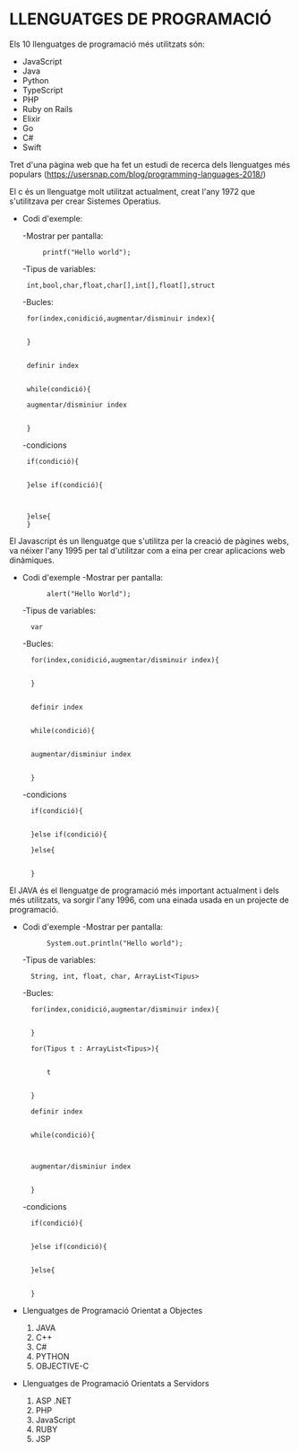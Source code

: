 # LLENGUATGES DE PROGRAMACIÓ

Els 10 llenguatges de programació més utilitzats són:

+ JavaScript
+ Java
+ Python
+ TypeScript
+ PHP
+ Ruby on Rails
+ Elixir
+ Go
+ C#
+ Swift

Tret d'una pàgina web que ha fet un estudi de recerca dels llenguatges més populars (https://usersnap.com/blog/programming-languages-2018/)

 El c és un llenguatge molt utilitzat actualment, creat l'any 1972 que s'utilitzava per crear Sistemes Operatius.
 - Codi d'exemple:

	-Mostrar per pantalla:
	
	
        	printf("Hello world");
		
		
	-Tipus de variables:
	
	
		int,bool,char,float,char[],int[],float[],struct
		
		
	-Bucles:
	
	
		for(index,conidició,augmentar/disminuir index){
		
		
		}
		
		
		definir index
		
		
		while(condició){
		
		augmentar/disminiur index
		
		
		}
	-condicions
	
	
		if(condició){
		
		
		}else if(condició){
		
		
		
		}else{
		}
	
		
  El Javascript és un llenguatge que s'utilitza per la creació de pàgines webs, va néixer l'any 1995 per tal d'utilitzar com a eina per crear aplicacions web dinàmiques.
- Codi d'exemple
	-Mostrar per pantalla:
	
	
        	alert("Hello World");
		
		
	-Tipus de variables:
	
	
		var
		
		
	-Bucles:
	
	
		for(index,conidició,augmentar/disminuir index){
		
		
		}
		
		
		definir index
		
		
		while(condició){
		
		
		augmentar/disminiur index
		
		
		}
		
		
	-condicions
	
	
		if(condició){
		
		
		}else if(condició){
		
		}else{
		
		
		}
El JAVA és el llenguatge de programació més important actualment i dels més utilitzats, va sorgir l'any 1996, com una einada usada en un projecte de programació.
- Codi d'exemple
	-Mostrar per pantalla:
	
	
        	System.out.println("Hello world");
	-Tipus de variables:
	
	
	
		String, int, float, char, ArrayList<Tipus>
	-Bucles:
	
	
		for(index,conidició,augmentar/disminuir index){
		
		
		}
	
		for(Tipus t : ArrayList<Tipus>){
		
		
			t
			
			
		}
		
		definir index
		
		
		while(condició){
		
		
		
		augmentar/disminiur index
		
		
		}
	-condicions
	
	
		if(condició){
		
		
		}else if(condició){
		
		
		}else{
		
		
		}

- Llenguatges de Programació Orientat a Objectes
  1. JAVA
  2. C++
  3. C#
  4. PYTHON
  5. OBJECTIVE-C
- Llenguatges de Programació Orientats a Servidors
  1. ASP .NET
  2. PHP
  3. JavaScript
  4. RUBY
  5. JSP
